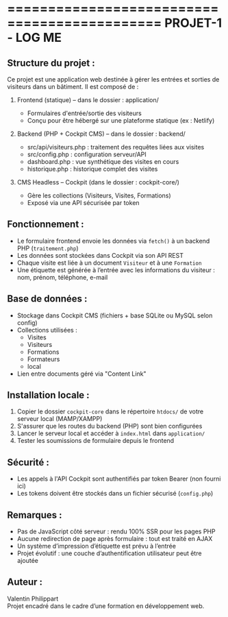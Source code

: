 =============================================
            PROJET-1 - LOG ME 
=============================================

Structure du projet :
---------------------
Ce projet est une application web destinée à gérer les entrées et sorties de visiteurs dans un bâtiment. Il est composé de :

1. Frontend (statique) – dans le dossier : application/
   - Formulaires d'entrée/sortie des visiteurs
   - Conçu pour être hébergé sur une plateforme statique (ex : Netlify)

2. Backend (PHP + Cockpit CMS) – dans le dossier : backend/
   - src/api/visiteurs.php : traitement des requêtes liées aux visites
   - src/config.php : configuration serveur/API
   - dashboard.php : vue synthétique des visites en cours
   - historique.php : historique complet des visites

3. CMS Headless – Cockpit (dans le dossier : cockpit-core/)
   - Gère les collections (Visiteurs, Visites, Formations)
   - Exposé via une API sécurisée par token

Fonctionnement :
----------------
- Le formulaire frontend envoie les données via `fetch()` à un backend PHP (`traitement.php`)
- Les données sont stockées dans Cockpit via son API REST
- Chaque visite est liée à un document `Visiteur` et à une `Formation`
- Une étiquette est générée à l’entrée avec les informations du visiteur :
  nom, prénom, téléphone, e-mail

Base de données :
-----------------
- Stockage dans Cockpit CMS (fichiers + base SQLite ou MySQL selon config)
- Collections utilisées :
  - Visites
  - Visiteurs
  - Formations
  - Formateurs
  - local
- Lien entre documents géré via "Content Link"

Installation locale :
---------------------
1. Copier le dossier `cockpit-core` dans le répertoire `htdocs/` de votre serveur local (MAMP/XAMPP)
2. S'assurer que les routes du backend (PHP) sont bien configurées
3. Lancer le serveur local et accéder à `index.html` dans `application/`
4. Tester les soumissions de formulaire depuis le frontend

Sécurité :
----------
- Les appels à l'API Cockpit sont authentifiés par token Bearer (non fourni ici)
- Les tokens doivent être stockés dans un fichier sécurisé (`config.php`)

Remarques :
-----------
- Pas de JavaScript côté serveur : rendu 100% SSR pour les pages PHP
- Aucune redirection de page après formulaire : tout est traité en AJAX
- Un système d’impression d’étiquette est prévu à l’entrée
- Projet évolutif : une couche d’authentification utilisateur peut être ajoutée

Auteur :
--------
Valentin Philippart  
Projet encadré dans le cadre d’une formation en développement web.
